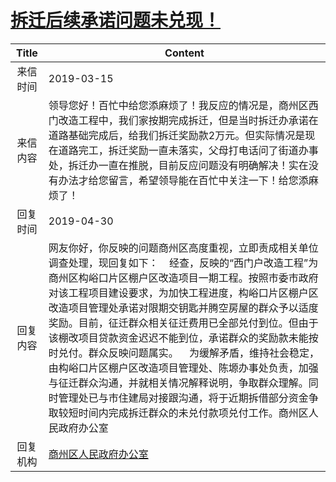 # <a href="http://www.shangluo.gov.cn/zmhd/ldxxxx.jsp?urltype=leadermail.LeaderMailContentUrl&wbtreeid=1112&leadermailid=5168">拆迁后续承诺问题未兑现！</a>
| Title |                                                                                                                                                                      Content                                                                                                                                                                      |
|:-----:|---------------------------------------------------------------------------------------------------------------------------------------------------------------------------------------------------------------------------------------------------------------------------------------------------------------------------------------------------|
| 来信时间  | 2019-03-15                                                                                                                                                                                                                                                                                                                                        |
| 来信内容  | 领导您好！百忙中给您添麻烦了！我反应的情况是，商州区西门改造工程中，我们家按期完成拆迁，但是当时拆迁办承诺在道路基础完成后，给我们拆迁奖励款2万元。但实际情况是现在道路完工，拆迁奖励一直未落实，父母打电话问了街道办事处，拆迁办一直在推脱，目前反应问题没有明确解决！实在没有办法才给您留言，希望领导能在百忙中关注一下！给您添麻烦了！                                                                                                                                                                             |
| 回复时间  | 2019-04-30                                                                                                                                                                                                                                                                                                                                        |
| 回复内容  | 网友你好，你反映的问题商州区高度重视，立即责成相关单位调查处理，现回复如下：    经查，反映的“西门户改造工程”为商州区构峪口片区棚户区改造项目一期工程。按照市委市政府对该工程项目建设要求，为加快工程进度，构峪口片区棚户区改造项目管理处承诺对限期交钥匙并腾空房屋的群众予以适度奖励。目前，征迁群众相关征迁费用已全部兑付到位。但由于该棚改项目贷款资金迟迟不能到位，承诺群众的奖励款未能按时兑付。群众反映问题属实。    为缓解矛盾，维持社会稳定，由构峪口片区棚户区改造项目管理处、陈塬办事处负责，加强与征迁群众沟通，并就相关情况解释说明，争取群众理解。同时管理处已与市住建局对接跟沟通，将于近期拆借部分资金争取较短时间内完成拆迁群众的未兑付款项兑付工作。商州区人民政府办公室 |
| 回复机构  | <a href="../../category/agencies/商州区人民政府办公室.md">商州区人民政府办公室</a>                                                                                                                                                                                                                                                                                    |
